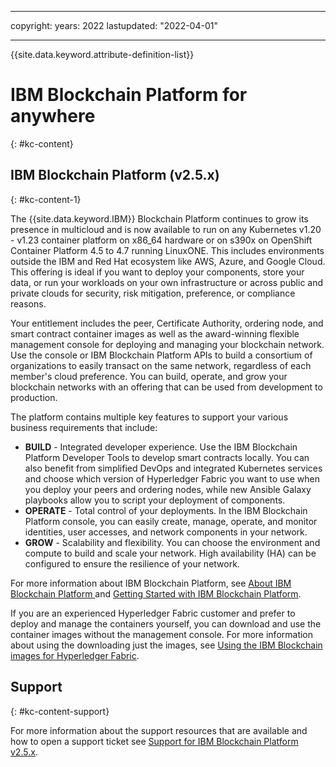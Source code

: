  ---

copyright:
  years: 2022
lastupdated: "2022-04-01"

---

{{site.data.keyword.attribute-definition-list}}



# IBM Blockchain Platform for anywhere
{: #kc-content}

## IBM Blockchain Platform (v2.5.x)
{: #kc-content-1}

The {{site.data.keyword.IBM}} Blockchain Platform continues to grow its presence in multicloud and is now available to run on any Kubernetes v1.20 - v1.23 container platform on x86_64 hardware or on s390x on OpenShift Container Platform 4.5 to 4.7 running LinuxONE. This includes environments outside the IBM and Red Hat ecosystem like AWS, Azure, and Google Cloud. This offering is ideal if you want to deploy your components, store your data, or run your workloads on your own infrastructure or across public and private clouds for security, risk mitigation, preference, or compliance reasons.

Your entitlement includes the peer, Certificate Authority, ordering node, and smart contract container images as well as the award-winning flexible management console for deploying and managing your blockchain network. Use the console or IBM Blockchain Platform APIs to build a consortium of organizations to easily transact on the same network, regardless of each member's cloud preference. You can build, operate, and grow your blockchain networks with an offering that can be used from development to production.

The platform contains multiple key features to support your various business requirements that include:
- **BUILD** - Integrated developer experience. Use the IBM Blockchain Platform Developer Tools to develop smart contracts locally. You can also benefit from simplified DevOps and integrated Kubernetes services and choose which version of Hyperledger Fabric you want to use when you deploy your peers and ordering nodes, while new Ansible Galaxy playbooks allow you to script your deployment of components.
- **OPERATE** - Total control of your deployments. In the IBM Blockchain Platform console, you can easily create, manage, operate, and monitor identities, user accesses, and network components in your network.
- **GROW** - Scalability and flexibility. You can choose the environment and compute to build and scale your network. High availability (HA) can be configured to ensure the resilience of your network.

For more information about IBM Blockchain Platform, see [About IBM Blockchain Platform ](/docs/blockchain-sw-252?topic=blockchain-sw-252-console-ocp-about)
and [Getting Started with IBM Blockchain Platform](/docs/blockchain-sw-252?topic=blockchain-sw-252-get-started-console-ocp).


If you are an experienced Hyperledger Fabric customer and prefer to deploy and manage the containers yourself, you can download and use the container images without the management console.
For more information about using the downloading just the images, see [Using the IBM Blockchain images for Hyperledger Fabric](/docs/blockchain-sw-252?topic=blockchain-sw-252-blockchain-images).

## Support
{: #kc-content-support}

For more information about the support resources that are available and how to open a support ticket see [Support for IBM Blockchain Platform v2.5.x](https://www.ibm.com/support/pages/node/1072956).

